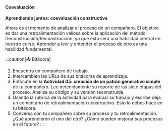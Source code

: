 #### Coevaluación

**Aprendiendo juntos: coevaluación constructiva**

Ahora es el momento de analizar el proceso de un compañero. El objetivo es dar una retroalimentación valiosa sobre la aplicación del método Deconstrucción/Reconstrucción, ya que esta será una habilidad central en nuestro curso. Aprender a leer y entender el proceso de otro es una habilidad fundamental.

:::caution[📤 Bitácora]
1.  Encuentra un compañero de trabajo.
2.  Intercambien las URLs de sus bitácoras de aprendizaje.
3.  Enfócate en la **Actividad 05: creación de un patrón generativo simple** de tu compañero. Lee detenidamente su reporte de las siete etapas del proceso. Analiza su código y su versión reconstruida.
4.  Usando la rúbrica de la actividad para evaluar su trabajo y escribe deja un comentario de retroalimentación constructivo. Esto lo debes hace en tu bitácora.
5. Conversa con tu compañero sobre su proceso y tu retroalimentación. ¿Qué aprendieron el uno del otro? ¿Cómo pueden mejorar sus procesos en el futuro?
:::

